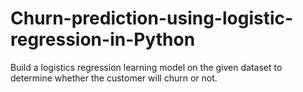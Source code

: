 # Churn-prediction-using-logistic-regression-in-Python
Build a logistics regression learning model on the given dataset to determine whether the customer will churn or not.


